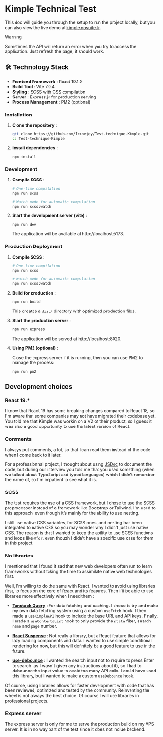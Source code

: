 # Kimple Technical Test

This doc will guide you through the setup to run the project locally, but you can also view the live demo at [kimple.nosuite.fr](https://kimple.nosuite.fr).

> [!WARNING]  
> Sometimes the API will return an error when you try to access the application. Just refresh the page, it should work.

## 🛠️ Technology Stack

-   **Frontend Framework** : React 19.1.0
-   **Build Tool** : Vite 7.0.4
-   **Styling** : SCSS with CSS compilation
-   **Server** : Express.js for production serving
-   **Process Management** : PM2 (optional)

### Installation

1. **Clone the repository** :

    ```bash
    git clone https://github.com/Iconejey/Test-technique-Kimple.git
    cd Test-technique-Kimple
    ```

2. **Install dependencies** :
    ```bash
    npm install
    ```

### Development

1. **Compile SCSS** :

    ```bash
    # One-time compilation
    npm run scss

    # Watch mode for automatic compilation
    npm run scss:watch
    ```

2. **Start the development server (vite)** :

    ```bash
    npm run dev
    ```

    The application will be available at http://localhost:5173.

### Production Deployment

1. **Compile SCSS** :

    ```bash
    # One-time compilation
    npm run scss

    # Watch mode for automatic compilation
    npm run scss:watch
    ```

2. **Build for production** :

    ```bash
    npm run build
    ```

    This creates a `dist/` directory with optimized production files.

3. **Start the production server** :

    ```bash
    npm run express
    ```

    The application will be served at http://localhost:8020.

4. **Using PM2 (optional)** :

    Close the express server if it is running, then you can use PM2 to manage the process:

    ```bash
    npm run pm2
    ```

## Development choices

### React 19.\*

I know that React 19 has some breaking changes compared to React 18, so I'm aware that some companies may not have migrated their codebase yet. You told me that Kimple was workin on a V2 of their product, so I guess it was also a good opportunity to use the latest version of React.

### Comments

I always put comments, a lot, so that I can read them instead of the code when I come back to it later.

For a professionnal project, I thought about using [JSDoc](https://jsdoc.app/) to document the code, but during our interview you told me that you used something (when we talked about TypeScript and typed languages) which I didn't remember the name of, so I'm impatient to see what it is.

### SCSS

The test requires the use of a CSS framework, but I chose to use the SCSS preprocessor instead of a framework like Bootstrap or Tailwind. I'm used to this approach, even though it's mainly for the ability to use nesting.

I still use native CSS variables, for SCSS ones, and nesting has been integrated to native CSS so you may wonder why I didn't just use native CSS. The reason is that I wanted to keep the ability to use SCSS functions and loops like `@for`, even though I didn't have a specific use case for them in this project.

### No libraries

I mentioned that I found it sad that new web developers often run to learn frameworks without taking the time to assimilate native web technologies first.

Well, I'm willing to do the same with React. I wanted to avoid using libraries first, to focus on the core of React and its features. Then I'll be able to use libraries more effectively when I need them :

-   **[Tanstack Query](https://tanstack.com/query/latest/docs/framework/react/overview)** : For data fetching and caching. I chose to try and make my own data fetching system using a custom `useFetch` hook. I then made a `useKimpleAPI` hook to include the base URL and API keys. Finally, I made a `useContestsList` hook to only provide the `state` filter, search `name` and `page` number.

-   **[React Suspense](https://react.dev/reference/react/Suspense)** : Not really a library, but a React feature that allows for lazy loading components and data. I wanted to use simple conditional rendering for now, but this will definitely be a good feature to use in the future.

-   **[use-debounce](https://www.npmjs.com/package/use-debounce)** : I wanted the search input not to require to press Enter to search (as I wasn't given any instructions about it), so I had to debounce the input value to avoid too many API calls. I could have used this library, but I wanted to make a custom `useDebounce` hook.

Of course, using libraries allows for faster development with code that has been reviewed, optimized and tested by the community. Reinventing the wheel is not always the best choice. Of course I will use libraries in professional projects.

### Express server

The express server is only for me to serve the production build on my VPS server. It is in no way part of the test since it does not inclue backend.
